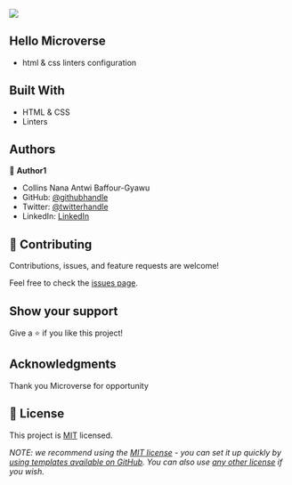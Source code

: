 ![](https://img.shields.io/badge/Microverse-blueviolet)

## Hello Microverse

- html & css linters configuration


## Built With

- HTML & CSS
- Linters


## Authors


👤 **Author1**
- Collins Nana Antwi Baffour-Gyawu
- GitHub: [@githubhandle](https://github.com/maccony202)
- Twitter: [@twitterhandle](https://twitter.com/Januaryhappine2)
- LinkedIn: [LinkedIn](https://linkedin.com/in/nana-antwi-collins-21b423244?)



## 🤝 Contributing

Contributions, issues, and feature requests are welcome!

Feel free to check the [issues page](../../issues/).

## Show your support

Give a ⭐️ if you like this project!

## Acknowledgments

Thank you Microverse for opportunity

## 📝 License

This project is [MIT](./LICENSE) licensed.

_NOTE: we recommend using the [MIT license](https://choosealicense.com/licenses/mit/) - you can set it up quickly by [using templates available on GitHub](https://docs.github.com/en/communities/setting-up-your-project-for-healthy-contributions/adding-a-license-to-a-repository). You can also use [any other license](https://choosealicense.com/licenses/) if you wish._

